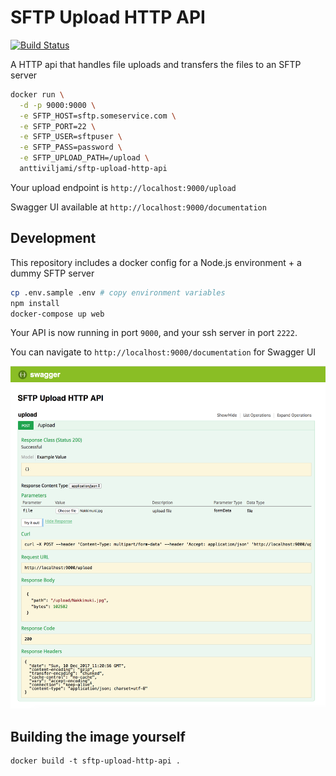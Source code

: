 # SFTP Upload HTTP API

[![Build Status](https://travis-ci.org/anttiviljami/sftp-upload-http-api.svg?branch=master)](https://travis-ci.org/anttiviljami/sftp-upload-http-api)

A HTTP api that handles file uploads and transfers the files to an SFTP server

```bash
docker run \
  -d -p 9000:9000 \
  -e SFTP_HOST=sftp.someservice.com \
  -e SFTP_PORT=22 \
  -e SFTP_USER=sftpuser \
  -e SFTP_PASS=password \
  -e SFTP_UPLOAD_PATH=/upload \
  anttiviljami/sftp-upload-http-api
```

Your upload endpoint is `http://localhost:9000/upload`

Swagger UI available at `http://localhost:9000/documentation`

## Development

This repository includes a docker config for a Node.js environment + a dummy SFTP server

```bash
cp .env.sample .env # copy environment variables
npm install
docker-compose up web
```

Your API is now running in port `9000`, and your ssh server in port `2222`.

You can navigate to `http://localhost:9000/documentation` for Swagger UI

![Swagger UI](swaggerui.png)

## Building the image yourself

```
docker build -t sftp-upload-http-api .
```
